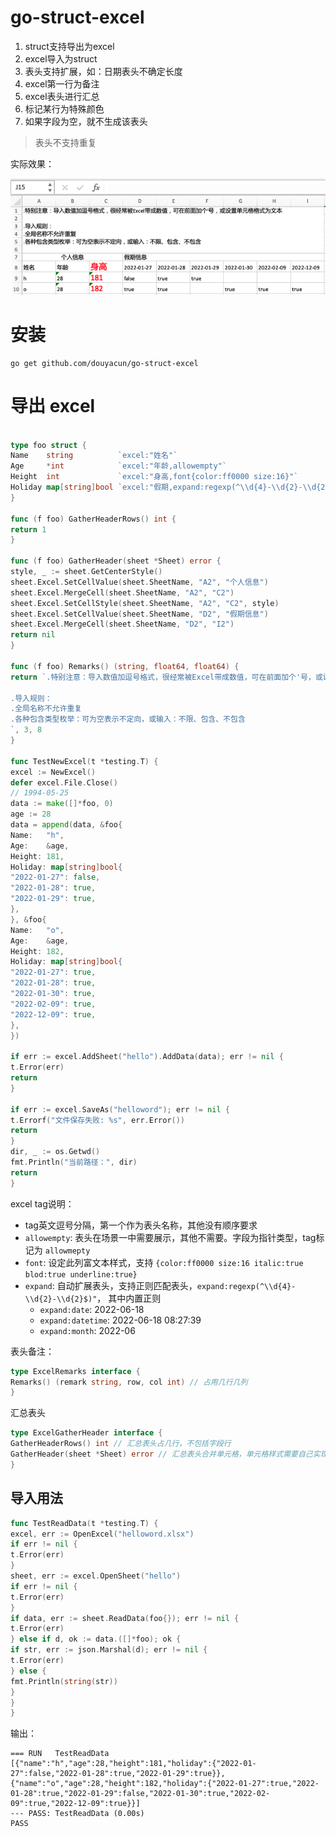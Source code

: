 # go-struct-excel

1. struct支持导出为excel
2. excel导入为struct
3. 表头支持扩展，如：日期表头不确定长度
4. excel第一行为备注
5. excel表头进行汇总
6. 标记某行为特殊颜色
7. 如果字段为空，就不生成该表头

> 表头不支持重复

实际效果：

![](helloworld.png)

# 安装

```shell
go get github.com/douyacun/go-struct-excel
```

# 导出 excel

```go

type foo struct {
Name    string          `excel:"姓名"`
Age     *int            `excel:"年龄,allowempty"`
Height  int             `excel:"身高,font{color:ff0000 size:16}"`
Holiday map[string]bool `excel:"假期,expand:regexp(^\\d{4}-\\d{2}-\\d{2}$)"`
}

func (f foo) GatherHeaderRows() int {
return 1
}

func (f foo) GatherHeader(sheet *Sheet) error {
style, _ := sheet.GetCenterStyle()
sheet.Excel.SetCellValue(sheet.SheetName, "A2", "个人信息")
sheet.Excel.MergeCell(sheet.SheetName, "A2", "C2")
sheet.Excel.SetCellStyle(sheet.SheetName, "A2", "C2", style)
sheet.Excel.SetCellValue(sheet.SheetName, "D2", "假期信息")
sheet.Excel.MergeCell(sheet.SheetName, "D2", "I2")
return nil
}

func (f foo) Remarks() (string, float64, float64) {
return `.特别注意：导入数值加逗号格式，很经常被Excel带成数值，可在前面加个'号，或设置单元格格式为文本			
			
.导入规则：
.全局名称不允许重复			
.各种包含类型枚举：可为空表示不定向，或输入：不限、包含、不包含			
`, 3, 8
}

func TestNewExcel(t *testing.T) {
excel := NewExcel()
defer excel.File.Close()
// 1994-05-25
data := make([]*foo, 0)
age := 28
data = append(data, &foo{
Name:   "h",
Age:    &age,
Height: 181,
Holiday: map[string]bool{
"2022-01-27": false,
"2022-01-28": true,
"2022-01-29": true,
},
}, &foo{
Name:   "o",
Age:    &age,
Height: 182,
Holiday: map[string]bool{
"2022-01-27": true,
"2022-01-28": true,
"2022-01-30": true,
"2022-02-09": true,
"2022-12-09": true,
},
})

if err := excel.AddSheet("hello").AddData(data); err != nil {
t.Error(err)
return
}

if err := excel.SaveAs("helloword"); err != nil {
t.Errorf("文件保存失败: %s", err.Error())
return
}
dir, _ := os.Getwd()
fmt.Println("当前路径：", dir)
return
}

```

excel tag说明：

- tag英文逗号分隔，第一个作为表头名称，其他没有顺序要求
- `allowempty`: 表头在场景一中需要展示，其他不需要。字段为指针类型，tag标记为 `allowmepty`
- `font`: 设定此列富文本样式，支持 `{color:ff0000 size:16 italic:true blod:true underline:true}`
- `expand`: 自动扩展表头，支持正则匹配表头，`expand:regexp(^\\d{4}-\\d{2}-\\d{2}$)"`， 其中内置正则
    + `expand:date`: 2022-06-18
    + `expand:datetime`: 2022-06-18 08:27:39
    + `expand:month`: 2022-06

表头备注：

```go
type ExcelRemarks interface {
Remarks() (remark string, row, col int) // 占用几行几列
}
```

汇总表头

```go
type ExcelGatherHeader interface {
GatherHeaderRows() int // 汇总表头占几行，不包括字段行
GatherHeader(sheet *Sheet) error // 汇总表头合并单元格，单元格样式需要自己实现
}
```

## 导入用法

```go
func TestReadData(t *testing.T) {
excel, err := OpenExcel("helloword.xlsx")
if err != nil {
t.Error(err)
}
sheet, err := excel.OpenSheet("hello")
if err != nil {
t.Error(err)
}
if data, err := sheet.ReadData(foo{}); err != nil {
t.Error(err)
} else if d, ok := data.([]*foo); ok {
if str, err := json.Marshal(d); err != nil {
t.Error(err)
} else {
fmt.Println(string(str))
}
}
}

```

输出：

```shell
=== RUN   TestReadData
[{"name":"h","age":28,"height":181,"holiday":{"2022-01-27":false,"2022-01-28":true,"2022-01-29":true}},{"name":"o","age":28,"height":182,"holiday":{"2022-01-27":true,"2022-01-28":true,"2022-01-29":false,"2022-01-30":true,"2022-02-09":true,"2022-12-09":true}}]
--- PASS: TestReadData (0.00s)
PASS
```